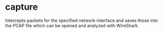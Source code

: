 # capture

Intercepts packets for the specified network interface and saves those into the PCAP file which can be opened and analyzed with WireShark.



